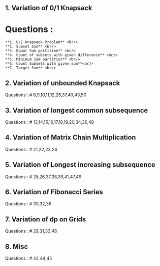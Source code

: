 ## 1. Variation of 0/1 Knapsack
   # Questions :
    **1. 0/1 Knapsack Problem** <br/>
    **2. Subset Sum** <br/>
    **3. Equal Sum partition** <br/>
    **4. Count of subsets with given difference** <br/>
    **5. Minimum Sum partition** <br/>
    **6. Count Subsets with given sum**<br/>
    **7. Target Sum** <br/>
    

## 2. Variation of unbounded Knapsack
   Questions :
    # 8,9,10,11,12,28,37,40,43,50
    
## 3. Variation of longest common subsequence
   Questions :
    # 13,14,15,16,17,18,19,20,34,36,48
    
## 4. Variation of Matrix Chain Multiplication
   Questions :
    # 21,22,23,24
    

## 5. Variation of Longest increasing subsequence
   Questions :
    # 25,26,37,38,39,41,47,49
    
## 6. Variation of Fibonacci Series
   Questions :
    # 30,32,35
    
## 7. Variation of dp on Grids
   Questions :
    # 29,31,33,46
    
## 8. Misc
   Questions :
    # 42,44,45  
    
    
     
    
    
    
    
    
    
    
    
    
    
 
